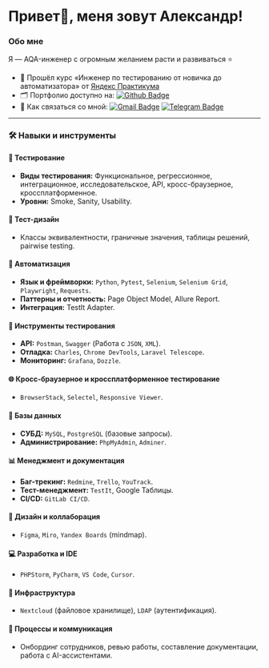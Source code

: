# Привет👋, меня зовут Александр!

### Обо мне

Я — AQA-инженер с огромным желанием расти и развиваться ⭐

-   📖 Прошёл курс «Инженер по тестированию от новичка до автоматизатора» от [Яндекс Практикума](https://practicum.yandex.ru)
-   🗂️ Портфолио доступно на: [![Github Badge](https://img.shields.io/badge/GitHub-100000?style=for-the-badge&logo=github&logoColor=white)](https://github.com/Alexander-Lyapunov/QA_Yandex_Practicum)
-   📩 Как связаться со мной:
    [![Gmail Badge](https://img.shields.io/badge/-mail-blue?style=flat&logo=Gmail&logoColor=white)](mailto:lagrand1@yandex.ru)
    [![Telegram Badge](https://img.shields.io/badge/-Alexander-blue?style=flat&logo=Telegram&logoColor=white)](https://t.me/LyapunovQA)

---

### 🛠 Навыки и инструменты

#### 🧪 Тестирование
- **Виды тестирования:** Функциональное, регрессионное, интеграционное, исследовательское, API, кросс-браузерное, кроссплатформенное.
- **Уровни:** Smoke, Sanity, Usability.

#### 🎯 Тест-дизайн
- Классы эквивалентности, граничные значения, таблицы решений, pairwise testing.

#### 🤖 Автоматизация
- **Язык и фреймворки:** `Python`, `Pytest`, `Selenium`, `Selenium Grid`, `Playwright`, `Requests`.
- **Паттерны и отчетность:** Page Object Model, Allure Report.
- **Интеграция:** TestIt Adapter.

#### 🔧 Инструменты тестирования
- **API:** `Postman`, `Swagger` (Работа с `JSON`, `XML`).
- **Отладка:** `Charles`, `Chrome DevTools`, `Laravel Telescope`.
- **Мониторинг:** `Grafana`, `Dozzle`.

#### 🌐 Кросс-браузерное и кроссплатформенное тестирование
- `BrowserStack`, `Selectel`, `Responsive Viewer`.

#### 💾 Базы данных
- **СУБД:** `MySQL`, `PostgreSQL` (базовые запросы).
- **Администрирование:** `PhpMyAdmin`, `Adminer`.

#### 📊 Менеджмент и документация
- **Баг-трекинг:** `Redmine`, `Trello`, `YouTrack`.
- **Тест-менеджмент:** `TestIt`, Google Таблицы.
- **CI/CD:** `GitLab CI/CD`.

#### 🎨 Дизайн и коллаборация
- `Figma`, `Miro`, `Yandex Boards` (mindmap).

#### 💻 Разработка и IDE
- `PHPStorm`, `PyCharm`, `VS Code`, `Cursor`.

#### 🔐 Инфраструктура
- `Nextcloud` (файловое хранилище), `LDAP` (аутентификация).

#### 🤝 Процессы и коммуникация
- Онбординг сотрудников, ревью работы, составление документации, работа с AI-ассистентами.
